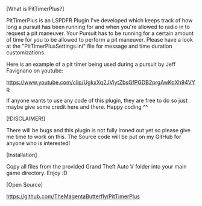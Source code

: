 [What is PitTimerPlus?]

PitTimerPlus is an LSPDFR Plugin I've developed which keeps track of how long a pursuit has been running for and when you're allowed to radio in to request a pit maneuver.
Your Pursuit has to be running for a certain amount of time for you to be allowed to perform a pit maneuver.
Please have a look at the "PitTimerPlusSettings.ini" file for message and time duration customizations.

Here is an example of a pit timer being used during a pursuit by Jeff Favignano on youtube:

https://www.youtube.com/clip/UgkxXq2JViytZbsGfPGDB2prgAwKqXh94VYp


If anyone wants to use any code of this plugin, they are free to do so just maybe give some credit here and there. Happy coding ^^


[!DISCLAIMER!]

There will be bugs and this plugin is not fully ironed out yet so please give me time to work on this. The Source code will be put on my GitHub for anyone who is interested!



[Installation]

Copy all files from the provided Grand Theft Auto V folder into your main game directory.
Enjoy :D



[Open Source]

https://github.com/TheMagentaButterfly/PitTimerPlus
